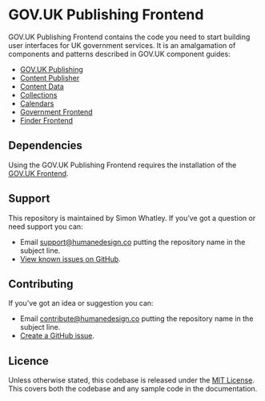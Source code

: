 # GOV.UK Publishing Frontend

GOV.UK Publishing Frontend contains the code you need to start building user interfaces for UK government services. It is an amalgamation of components and patterns described in GOV.UK component guides:

- [GOV.UK Publishing](https://components.publishing.service.gov.uk/)
- [Content Publisher](https://content-publisher.publishing.service.gov.uk/component-guide)
- [Content Data](https://content-data.publishing.service.gov.uk/component-guide)
- [Collections](https://govuk-collections.herokuapp.com/component-guide/)
- [Calendars](https://govuk-calendars.herokuapp.com/component-guide/)
- [Government Frontend](https://government-frontend.herokuapp.com/component-guide/)
- [Finder Frontend](https://finder-frontend.herokuapp.com/component-guide/)

## Dependencies
Using the GOV.UK Publishing Frontend requires the installation of the [GOV.UK Frontend](https://www.npmjs.com/package/govuk-frontend).

## Support
This repository is maintained by Simon Whatley. If you’ve got a question or need support you can:

- Email support@humanedesign.co putting the repository name in the subject line.
- [View known issues on GitHub](https://github.com/simonwhatley/govuk-publishing-frontend/issues).

## Contributing
If you’ve got an idea or suggestion you can:

- Email contribute@humanedesign.co putting the repository name in the subject line.
- [Create a GitHub issue](https://github.com/simonwhatley/govuk-publishing-frontend/issues).

## Licence
Unless otherwise stated, this codebase is released under the [MIT License](https://github.com/simonwhatley/govuk-publishing-frontend/blob/master/LICENSE). This covers both the codebase and any sample code in the documentation.

